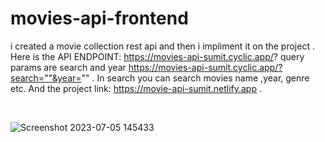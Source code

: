 # movies-api-frontend
i created a movie collection rest api and then i impliment it on the project . Here is the API ENDPOINT: https://movies-api-sumit.cyclic.app/?   query params are search and year 
https://movies-api-sumit.cyclic.app/?search=""&year="" . In search you can search movies name ,year, genre etc. 
And the project link: https://movie-api-sumit.netlify.app .
<br/>

<br/>

![Screenshot 2023-07-05 145433](https://github.com/sumit260799/movies-api-frontend/assets/94750004/841f1373-dbe2-4800-b4ec-53cd1209d6da)
